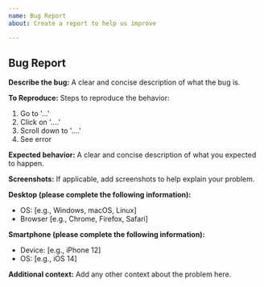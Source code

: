 ```yaml
---
name: Bug Report
about: Create a report to help us improve

---
```


## Bug Report

**Describe the bug:**
A clear and concise description of what the bug is.

**To Reproduce:**
Steps to reproduce the behavior:

1. Go to '...'
2. Click on '....'
3. Scroll down to '....'
4. See error

**Expected behavior:**
A clear and concise description of what you expected to happen.

**Screenshots:**
If applicable, add screenshots to help explain your problem.

**Desktop (please complete the following information):**
 - OS: [e.g., Windows, macOS, Linux]
 - Browser [e.g., Chrome, Firefox, Safari]

**Smartphone (please complete the following information):**
 - Device: [e.g., iPhone 12]
 - OS: [e.g., iOS 14]

**Additional context:**
Add any other context about the problem here.
